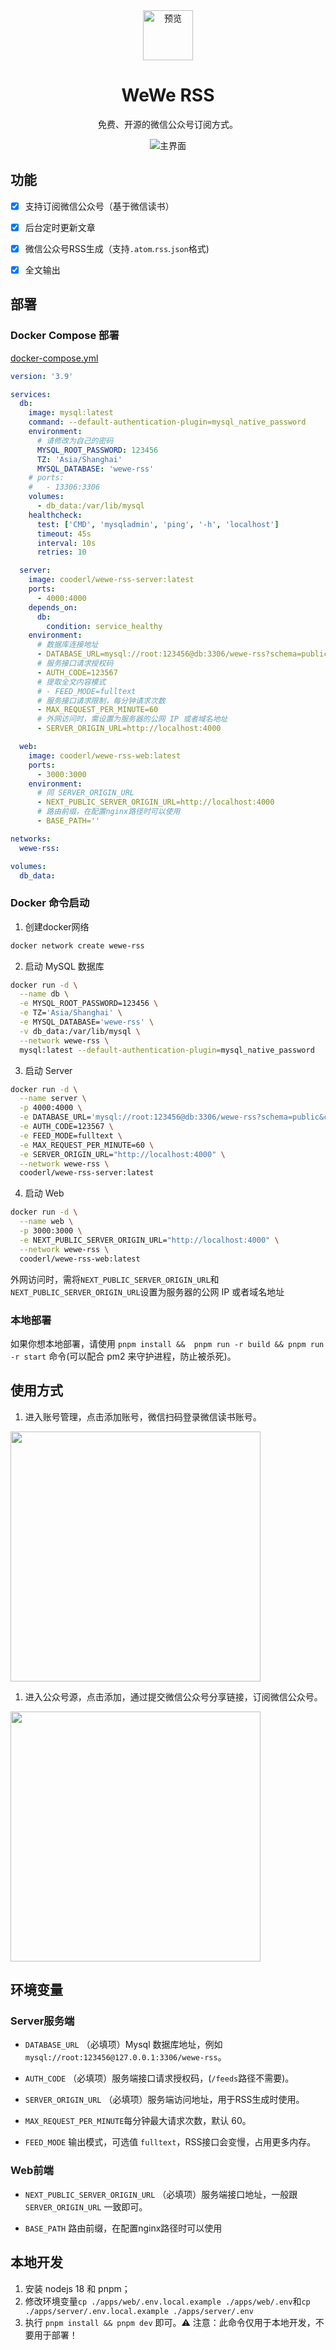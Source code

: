 <div align="center">
<img src="https://raw.githubusercontent.com/cooderl/wewe-rss/main/assets/logo.png" width="80" alt="预览"/>

<h1 align="center">WeWe RSS</h1>

免费、开源的微信公众号订阅方式。


![主界面](https://raw.githubusercontent.com/cooderl/wewe-rss/main/assets/preview1.png)

</div>

## 功能

- [x]  支持订阅微信公众号（基于微信读书）
- [x]  后台定时更新文章
- [x]  微信公众号RSS生成（支持`.atom`\.`rss`\.`json`格式)
- [x]  全文输出


## 部署

### Docker Compose 部署

[docker-compose.yml](https://github.com/cooderl/wewe-rss/blob/main/docker-compose.yml)

```yaml
version: '3.9'

services:
  db:
    image: mysql:latest
    command: --default-authentication-plugin=mysql_native_password
    environment:
      # 请修改为自己的密码
      MYSQL_ROOT_PASSWORD: 123456
      TZ: 'Asia/Shanghai'
      MYSQL_DATABASE: 'wewe-rss'
    # ports:
    #   - 13306:3306
    volumes:
      - db_data:/var/lib/mysql
    healthcheck:
      test: ['CMD', 'mysqladmin', 'ping', '-h', 'localhost']
      timeout: 45s
      interval: 10s
      retries: 10

  server:
    image: cooderl/wewe-rss-server:latest
    ports:
      - 4000:4000
    depends_on:
      db:
        condition: service_healthy
    environment:
      # 数据库连接地址
      - DATABASE_URL=mysql://root:123456@db:3306/wewe-rss?schema=public&connect_timeout=30&pool_timeout=30&socket_timeout=30
      # 服务接口请求授权码
      - AUTH_CODE=123567
      # 提取全文内容模式
      # - FEED_MODE=fulltext
      # 服务接口请求限制，每分钟请求次数
      - MAX_REQUEST_PER_MINUTE=60
      # 外网访问时，需设置为服务器的公网 IP 或者域名地址
      - SERVER_ORIGIN_URL=http://localhost:4000

  web:
    image: cooderl/wewe-rss-web:latest
    ports:
      - 3000:3000
    environment:
      # 同 SERVER_ORIGIN_URL
      - NEXT_PUBLIC_SERVER_ORIGIN_URL=http://localhost:4000
      # 路由前缀，在配置nginx路径时可以使用
      - BASE_PATH=''

networks:
  wewe-rss:

volumes:
  db_data:

```

### Docker 命令启动

1. 创建docker网络

```sh
docker network create wewe-rss
```

2. 启动 MySQL 数据库

```sh
docker run -d \
  --name db \
  -e MYSQL_ROOT_PASSWORD=123456 \
  -e TZ='Asia/Shanghai' \
  -e MYSQL_DATABASE='wewe-rss' \
  -v db_data:/var/lib/mysql \
  --network wewe-rss \
  mysql:latest --default-authentication-plugin=mysql_native_password

```

3. 启动 Server

```sh
docker run -d \
  --name server \
  -p 4000:4000 \
  -e DATABASE_URL='mysql://root:123456@db:3306/wewe-rss?schema=public&connect_timeout=30&pool_timeout=30&socket_timeout=30' \
  -e AUTH_CODE=123567 \
  -e FEED_MODE=fulltext \
  -e MAX_REQUEST_PER_MINUTE=60 \
  -e SERVER_ORIGIN_URL="http://localhost:4000" \
  --network wewe-rss \
  cooderl/wewe-rss-server:latest

```

4. 启动 Web

```sh
docker run -d \
  --name web \
  -p 3000:3000 \
  -e NEXT_PUBLIC_SERVER_ORIGIN_URL="http://localhost:4000" \
  --network wewe-rss \
  cooderl/wewe-rss-web:latest
```

外网访问时，需将`NEXT_PUBLIC_SERVER_ORIGIN_URL`和`NEXT_PUBLIC_SERVER_ORIGIN_URL`设置为服务器的公网 IP 或者域名地址

### 本地部署

如果你想本地部署，请使用 `pnpm install &&  pnpm run -r build && pnpm run -r start` 命令(可以配合 pm2 来守护进程，防止被杀死)。


## 使用方式

1. 进入账号管理，点击添加账号，微信扫码登录微信读书账号。
<img width="400" src="./assets/preview2.png"/>

1. 进入公众号源，点击添加，通过提交微信公众号分享链接，订阅微信公众号。
<img width="400" src="./assets/preview3.png"/>


## 环境变量

### Server服务端

- `DATABASE_URL` （必填项）Mysql 数据库地址，例如 `mysql://root:123456@127.0.0.1:3306/wewe-rss`。

- `AUTH_CODE` （必填项）服务端接口请求授权码，(`/feeds`路径不需要)。


- `SERVER_ORIGIN_URL` （必填项）服务端访问地址，用于RSS生成时使用。

- `MAX_REQUEST_PER_MINUTE`每分钟最大请求次数，默认 60。

- `FEED_MODE` 输出模式，可选值 `fulltext`，RSS接口会变慢，占用更多内存。

### Web前端

- `NEXT_PUBLIC_SERVER_ORIGIN_URL` （必填项）服务端接口地址，一般跟 `SERVER_ORIGIN_URL` 一致即可。


- `BASE_PATH` 路由前缀，在配置nginx路径时可以使用


## 本地开发


1. 安装 nodejs 18 和 pnpm；
2. 修改环境变量`cp ./apps/web/.env.local.example ./apps/web/.env`和`cp ./apps/server/.env.local.example ./apps/server/.env`
3. 执行 `pnpm install && pnpm dev` 即可。⚠️ 注意：此命令仅用于本地开发，不要用于部署！
